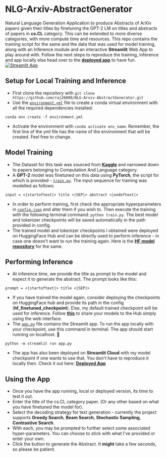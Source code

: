 # NLG-Arxiv-AbstractGenerator
Natural Language Generation Application to produce Abstracts of ArXiv papers given their titles by finetuning the GPT-2 LM on titles and abstracts of papers in **cs.CL** category. This can be extended to more diverse categories, with more compute time and resources. This repo contains the training script for the same and the data that was used for model training, along with an Inference module and an interactive **Streamlit** Web App to play around with. Follow the next steps to reproduce the training, inference and app locally else head over to the [**deployed app**](https://raj26000-nlg-arxiv-abstractgenerator-app-e183zy.streamlit.app/) to have fun. 
[![Streamlit App](https://static.streamlit.io/badges/streamlit_badge_black_white.svg)](https://raj26000-nlg-arxiv-abstractgenerator-app-e183zy.streamlit.app/)

## Setup for Local Training and Inference
- First clone the repository with `git clone https://github.com/raj26000/NLG-Arxiv-AbstractGenerator.git`
- Use the [`environment.yml`](environment.yml) file to create a conda virtual environment with all the required dependencies installed:
```
conda env create -f environment.yml
```
- Activate the environment with `conda activate env_name`. Remember, the first line of the yml file has the name of the environment that will be created. Feel free to change.

## Model Training 
- The Dataset for this task was sourced from [**Kaggle**](https://www.kaggle.com/datasets/Cornell-University/arxiv) and narrowed down to papers belonging to Computation And Language category.
- A **GPT-2** model was finetuned on this data using **PyTorch**, the script for which is provided - [`train.py`](train.py). The input sequence for training was modelled as follows:
```
input = <|startoftext|> title <|SEP|> abstract <|endoftext|>
```
- In order to perform training, first check the appropriate hyperparameters in [`config.json`](config.json) and alter them if you wish to. Then execute the training with the following terminal command: `python train.py`. The best model and tokenizer checkpoints will be saved automatically in the path provided in config.
- The trained model and tokenizer checkpoints I obtained were deployed on HuggingFace Hub and can be directly used to perform inference - in case one doesn't want to run the training again. Here is the [**HF model repository**](https://huggingface.co/raj26000/gpt2-arxiv-cs.CL) for the same. 

## Performing Inference
- At inference time, we provide the title as prompt to the model and expect it to generate the abstract. The prompt looks like this:
```
prompt = <|startoftext|> title <|SEP|>
```
- If you have trained the model again, consider deploying the checkpoints on HuggingFace hub and provide its path in the config (**hf_finetuned_checkpoint**). Else, my default trained checkpoint will be used for inference. Follow [**this**](https://huggingface.co/docs/transformers/model_sharing#upload-with-the-web-interface) to share your models to the Hub simply using the web interface.
- The [`app.py`](app.py) file contains the Streamlit app. To run the app locally with your checkpoint, use this command in terminal. The app should start running on localhost. :rocket:
```
python -m streamlit run app.py
```
- The app has also been deployed on **Streamlit Cloud** with my model checkpoint if one wants to use that. You don't have to reproduce it locally then. Check it out here:
[**Deployed App**](https://raj26000-nlg-arxiv-abstractgenerator-app-e183zy.streamlit.app/)

## Using the App
- Once you have the app running, local or deployed version, its time to test it out.
- Enter the title of the cs.CL category paper. (Or any other based on what you have finetuned the model for).
- Select the decoding strategy for text generation - currently the project supports **Greedy Search**, **Beam Search**, **Stochastic Sampling**, **Contrastive Search**. 
- With each, you may be prompted to further select some associated hyper-parameters. You can choose to stick with what I've provided or enter your own. 
- Click the button to generate the Abstract. It **might** take a few seconds, so please be patient.